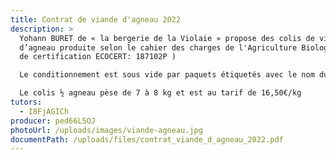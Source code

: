 ```yaml
---
title: Contrat de viande d'agneau 2022
description: >
  Yohann BURET de « la bergerie de la Violaie » propose des colis de viande
  d’agneau produite selon le cahier des charges de l'Agriculture Biologique (N°
  de certification ECOCERT: 187102P )

  Le conditionnement est sous vide par paquets étiquetés avec le nom du morceau, le poids et la date de consommation. 

  Le colis ½ agneau pèse de 7 à 8 kg et est au tarif de 16,50€/kg
tutors:
  - I8FjAGICh
producer: ped66L5OJ
photoUrl: /uploads/images/viande-agneau.jpg
documentPath: /uploads/files/contrat_viande_d_agneau_2022.pdf
---
```

